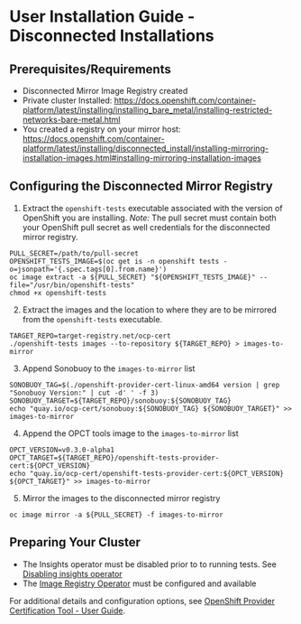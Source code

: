 # User Installation Guide - Disconnected Installations

## Prerequisites/Requirements

- Disconnected Mirror Image Registry created
- Private cluster Installed: https://docs.openshift.com/container-platform/latest/installing/installing_bare_metal/installing-restricted-networks-bare-metal.html
- You created a registry on your mirror host: https://docs.openshift.com/container-platform/latest/installing/disconnected_install/installing-mirroring-installation-images.html#installing-mirroring-installation-images

## Configuring the Disconnected Mirror Registry
1. Extract the `openshift-tests` executable associated with the version of OpenShift you are installing.
_Note:_ The pull secret must contain both your OpenShift pull secret as well credentials for the disconnected
mirror registry.
~~~
PULL_SECRET=/path/to/pull-secret
OPENSHIFT_TESTS_IMAGE=$(oc get is -n openshift tests -o=jsonpath='{.spec.tags[0].from.name}')
oc image extract -a ${PULL_SECRET} "${OPENSHIFT_TESTS_IMAGE}" --file="/usr/bin/openshift-tests"
chmod +x openshift-tests
~~~

2. Extract the images and the location to where they are to be mirrored from the `openshift-tests` executable.  

~~~
TARGET_REPO=target-registry.net/ocp-cert
./openshift-tests images --to-repository ${TARGET_REPO} > images-to-mirror
~~~

3. Append Sonobuoy to the `images-to-mirror` list
~~~
SONOBUOY_TAG=$(./openshift-provider-cert-linux-amd64 version | grep "Sonobuoy Version:" | cut -d' ' -f 3)
SONOBUOY_TARGET=${TARGET_REPO}/sonobuoy:${SONOBUOY_TAG}
echo "quay.io/ocp-cert/sonobuoy:${SONOBUOY_TAG} ${SONOBUOY_TARGET}" >> images-to-mirror
~~~

4. Append the OPCT tools image to the `images-to-mirror` list

~~~
OPCT_VERSION=v0.3.0-alpha1
OPCT_TARGET=${TARGET_REPO}/openshift-tests-provider-cert:${OPCT_VERSION}
echo "quay.io/ocp-cert/openshift-tests-provider-cert:${OPCT_VERSION} ${OPCT_TARGET}" >> images-to-mirror
~~~

5. Mirror the images to the disconnected mirror registry

~~~
oc image mirror -a ${PULL_SECRET} -f images-to-mirror
~~~


## Preparing Your Cluster

- The Insights operator must be disabled prior to to running tests.  See [Disabling insights operator](https://docs.openshift.com/container-platform/latest/support/remote_health_monitoring/opting-out-of-remote-health-reporting.html)
- The [Image Registry Operator](https://docs.openshift.com/container-platform/latest/registry/index.html) must be configured and available



For additional details and configuration options, see [OpenShift Provider Certification Tool - User Guide](./user.md).